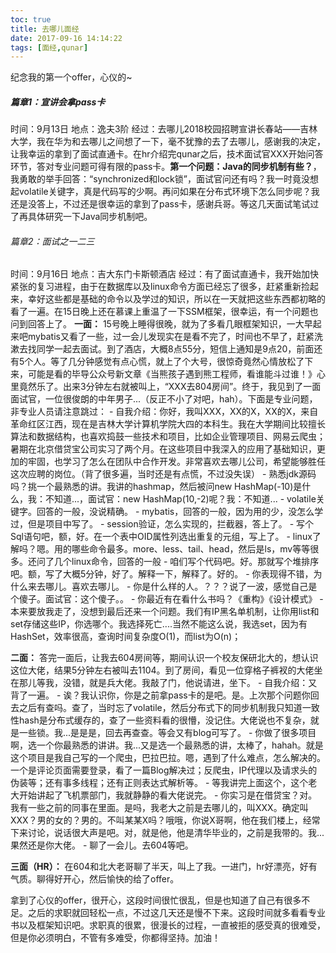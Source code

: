 ```yaml
---
toc: true
title: 去哪儿面经
date: 2017-09-16 14:14:22
tags: [面经,qunar]
---
```


纪念我的第一个offer，心仪的~
<!--more-->
##### 篇章1：宣讲会拿pass卡
时间：9月13日
地点：逸夫3阶
经过：去哪儿2018校园招聘宣讲长春站——吉林大学，我在华为和去哪儿之间想了一下，毫不犹豫的去了去哪儿，感谢我的决定，让我幸运的拿到了面试直通卡。在hr介绍完qunar之后，技术面试官XXX开始问答环节，答对专业问题可得有限的pass卡。**第一个问题：Java的同步机制有些？**，我勇敢的举手回答：“synchronized和lock锁”，面试官问还有吗？我一时竟没想起volatile关键字，真是代码写的少啊。再问如果在分布式环境下怎么同步呢？我还是没答上，不过还是很幸运的拿到了pass卡，感谢兵哥。等这几天面试笔试过了再具体研究一下Java同步机制吧。

###### 篇章2：面试之一二三
时间：9月16日
地点：吉大东门卡斯顿酒店
经过：有了面试直通卡，我开始加快紧张的复习进程，由于在数据库以及linux命令方面已经忘了很多，赶紧重新捡起来，幸好这些都是基础的命令以及学过的知识，所以在一天就把这些东西都初略的看了一遍。在15日晚上还在慕课上重温了一下SSM框架，很幸运，有一个问题也问到回答上了。
**一面：**
	15号晚上睡得很晚，就为了多看几眼框架知识，一大早起来吧mybatis又看了一些，过一会儿发现实在是看不完了，时间也不早了，赶紧洗漱去找同学一起去面试。到了酒店，大概8点55分，短信上通知是9点20，前面还有5个人。等了几分钟感觉有点心慌，就上了个大号，很惊奇竟然心情放松了下来，可能是看的毕导公众号新文章《当熊孩子遇到熊工程师，看谁能斗过谁！》心里竟然乐了。出来3分钟左右就被叫上，“XXX去804房间”。终于，我见到了一面面试官，一位很俊朗的中年男子...（反正不小了对吧，hah）。下面是专业问题，非专业人员请注意跳过：
	- 自我介绍：你好，我叫XXX，XX的X，XX的X，来自革命红区江西，现在是吉林大学计算机学院大四的本科生。我在大学期间比较擅长算法和数据结构，也喜欢捣鼓一些技术和项目，比如企业管理项目、网易云爬虫；暑期在北京借贷宝公司实习了两个月。在这些项目中我深入的应用了基础知识，更加的牢固，也学习了怎么在团队中合作开发。非常喜欢去哪儿公司，希望能够胜任这次应聘的岗位。（背了很多遍，当时还是有点慌，不过没失误）
	- 熟悉jdk源码吗？挑一个最熟悉的讲。我讲的hashmap，然后被问new HashMap(-10)是什么，我：不知道...，面试官：new HashMap(10,-2)呢？我：不知道...
	- volatile关键字。回答的一般，没说精确。
	- mybatis，回答的一般，因为用的少，没怎么学过，但是项目中写了。
	- session验证，怎么实现的，拦截器，答上了。
	- 写个Sql语句吧，额，好。在一个表中OID属性列选出重复的元组，写上了。
	- linux了解吗？嗯。用的哪些命令最多。more、less、tail、head，然后是ls，mv等等很多。还问了几个linux命令，回答的一般
	- 咱们写个代码吧。好。那就写个堆排序吧。额，写了大概5分钟，好了。解释一下，解释了。好的。
	- 你表现得不错，为什么来去哪儿。喜欢去哪儿。
	- 你是什么样的人。？？？说了一波，感觉自己是个傻子。面试官：这个傻子。。
	- 你最近有在看什么书吗？《重构》《设计模式》
	- 本来要放我走了，没想到最后还来一个问题。我们有IP黑名单机制，让你用list和set存储这些IP，你选哪个。我选择死亡....当然不能这么说，我选set，因为有HashSet，效率很高，查询时间复杂度O(1)，而list为O(n)；

**二面：**
	答完一面后，让我去604房间等，期间认识一个校友保研北大的，想认识这位大佬，结果5分钟左右被叫去1104。到了房间，看见一位穿格子裤衩的大佬坐在那儿等我，没错，就是兵大佬。我敲了门，他说请进，坐下。
	- 自我介绍：又背了一遍。
	- 诶？我认识你，你是之前拿pass卡的是吧。是。上次那个问题你回去之后有查吗。查了，当时忘了volatile，然后分布式下的同步机制我只知道一致性hash是分布式缓存的，查了一些资料看的很懵，没记住。大佬说也不复杂，就是一些锁。我...是是是，回去再查查。等会又有blog可写了。
	- 你做了很多项目啊，选一个你最熟悉的讲讲。我...又是选一个最熟悉的讲，太棒了，hahah。就是这个项目是我自己写的一个爬虫，巴拉巴拉。嗯，遇到了什么难点，怎么解决的。一个是评论页面需要登录，看了一篇Blog解决过；反爬虫，IP代理以及请求头的伪装等；还有事多线程；还有正则表达式解析等。
	- 等我讲完上面这个，这个老大开始讲起了飞机票部门，我就静静的看大佬说完。
	- 你实习是在借贷宝？对。我有一些之前的同事在里面。是吗，我老大之前是去哪儿的，叫XXX。确定叫XXX？男的女的？男的。不叫某某X吗？哦哦，你说X哥啊，他在我们楼上，经常下来讨论，说话很大声是吧。对，就是他，他是清华毕业的，之前是我带的。我...果然还是你大佬。
	- 聊了一会儿。去604等吧。

**三面（HR）：**
	在604和北大老哥聊了半天，叫上了我。一进门，hr好漂亮，好有气质。聊得好开心，然后愉快的给了offer。


拿到了心仪的offer，很开心，这段时间很忙很乱，但是也知道了自己有很多不足。之后的求职就回轻松一点，不过这几天还是慢不下来。这段时间就多看看专业书以及框架知识吧。求职真的很累，很漫长的过程，一直被拒的感受真的很难受，但是你必须明白，不管有多难受，你都得坚持。加油！
